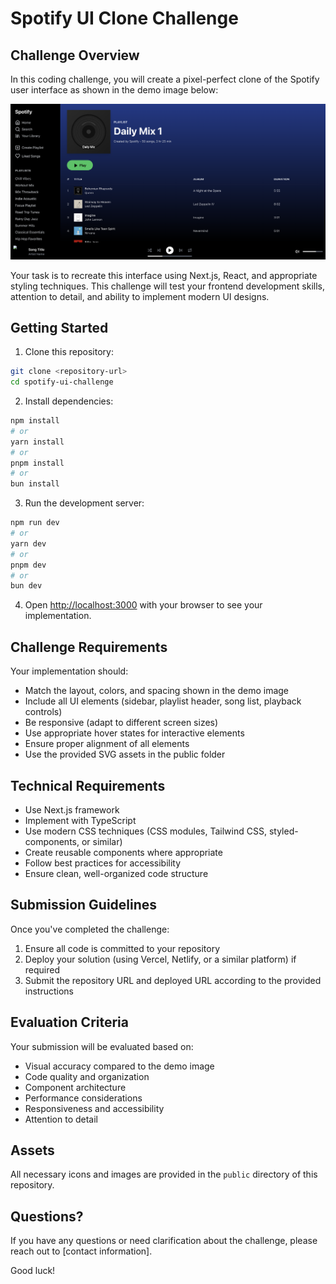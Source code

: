 # Spotify UI Clone Challenge

## Challenge Overview

In this coding challenge, you will create a pixel-perfect clone of the Spotify user interface as shown in the demo image below:

![Spotify UI Demo](./public/demo.png)

Your task is to recreate this interface using Next.js, React, and appropriate styling techniques. This challenge will test your frontend development skills, attention to detail, and ability to implement modern UI designs.

## Getting Started

1. Clone this repository:

```bash
git clone <repository-url>
cd spotify-ui-challenge
```

2. Install dependencies:

```bash
npm install
# or
yarn install
# or
pnpm install
# or
bun install
```

3. Run the development server:

```bash
npm run dev
# or
yarn dev
# or
pnpm dev
# or
bun dev
```

4. Open [http://localhost:3000](http://localhost:3000) with your browser to see your implementation.

## Challenge Requirements

Your implementation should:

- Match the layout, colors, and spacing shown in the demo image
- Include all UI elements (sidebar, playlist header, song list, playback controls)
- Be responsive (adapt to different screen sizes)
- Use appropriate hover states for interactive elements
- Ensure proper alignment of all elements
- Use the provided SVG assets in the public folder

## Technical Requirements

- Use Next.js framework
- Implement with TypeScript
- Use modern CSS techniques (CSS modules, Tailwind CSS, styled-components, or similar)
- Create reusable components where appropriate
- Follow best practices for accessibility
- Ensure clean, well-organized code structure

## Submission Guidelines

Once you've completed the challenge:

1. Ensure all code is committed to your repository
2. Deploy your solution (using Vercel, Netlify, or a similar platform) if required
3. Submit the repository URL and deployed URL according to the provided instructions

## Evaluation Criteria

Your submission will be evaluated based on:

- Visual accuracy compared to the demo image
- Code quality and organization
- Component architecture
- Performance considerations
- Responsiveness and accessibility
- Attention to detail

## Assets

All necessary icons and images are provided in the `public` directory of this repository.

## Questions?

If you have any questions or need clarification about the challenge, please reach out to [contact information].

Good luck!
